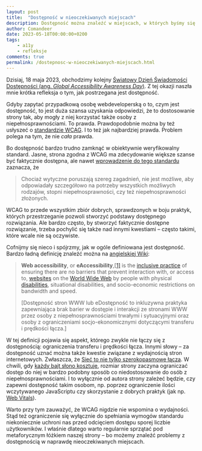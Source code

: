 ```yaml
---
layout: post
title:  "Dostępność w nieoczekiwanych miejscach"
description: Dostępność można znaleźć w miejscach, w których byśmy się jej nie spodziewali.
author: Comandeer
date: 2023-05-18T00:00:00+0200
tags:
    - a11y
    - refleksje
comments: true
permalink: /dostepnosc-w-nieoczekiwanych-miejscach.html
---
```


Dzisiaj, 18 maja 2023, obchodzimy kolejny [Światowy Dzień Świadomości Dostępności (ang. <i lang="en">Global Accessibility Awareness Day</i>)](https://accessibility.day/). Z tej okazji naszła mnie krótka refleksja o tym, jak postrzegana jest dostępność.<!--more-->

Gdyby zapytać przypadkową osobę webdeveloperską o to, czym jest dostępność, to jest duża szansa uzyskania odpowiedzi, że to dostosowanie strony tak, aby mogły z niej korzystać także osoby z niepełnosprawnościami. To prawda. Prawdopodobnie można by też usłyszeć o [standardzie WCAG](https://wcag21.lepszyweb.pl/). I to też jak najbardziej prawda. Problem polega na tym, że nie _cała_ prawda.

Bo dostępność bardzo trudno zamknąć w obiektywnie weryfikowalny standard. Jasne, strona zgodna z WCAG ma zdecydowanie większe szanse być faktycznie dostępna, ale nawet [wprowadzenie do tego standardu](https://wcag21.lepszyweb.pl/#background-on-wcag-2) zaznacza, że

> Chociaż wytyczne poruszają szereg zagadnień, nie jest możliwe, aby odpowiadały szczegółowo na potrzeby wszystkich możliwych rodzajów, stopni niepełnosprawności, czy też niepełnosprawności złożonych.

WCAG to przede wszystkim zbiór dobrych, sprawdzonych w boju praktyk, których przestrzeganie pozwoli stworzyć podstawy dostępnego rozwiązania. Ale bardzo często, by stworzyć faktycznie dostępne rozwiązanie, trzeba pochylić się także nad innymi kwestiami – często takimi, które wcale nie są oczywiste.

Cofnijmy się nieco i spójrzmy, jak w ogóle definiowana jest dostępność. Bardzo ładną definicję znaleźć można na [angielskiej Wiki](https://en.wikipedia.org/wiki/Web_accessibility):

> **Web accessibility**, or **eAccessibility**,[[1\]](https://en.wikipedia.org/wiki/Web_accessibility#cite_note-sec1095-1) is the [inclusive practice](https://en.wikipedia.org/wiki/Inclusion_(disability_rights)) of ensuring there are no barriers that prevent interaction with, or access to, [websites](https://en.wikipedia.org/wiki/Website) on the [World Wide Web](https://en.wikipedia.org/wiki/World_Wide_Web) by people with physical [disabilities](https://en.wikipedia.org/wiki/Disabilities), situational disabilities, and socio-economic restrictions on bandwidth and speed.
>
> [Dostępność stron WWW lub eDostępność to inkluzywna praktyka zapewniająca brak barier w dostępie i interakcji ze stronami WWW przez osoby z niepełnosprawnościami trwałymi i sytuacyjnymi oraz osoby z ograniczeniami socjo-ekonomicznymi dotyczącymi transferu i prędkości łącza.]

W tej definicji pojawia się aspekt, którego zwykle nie łączy się z dostępnością: ograniczenia transferu i prędkości łącza. Innymi słowy – za dostępność uznać można także kwestie związane z wydajnością stron internetowych. Zwłaszcza, że [Sieć to nie tylko szerokopasmowe łącza](https://www.smashingmagazine.com/2017/03/world-wide-web-not-wealthy-western-web-part-1/). W chwili, gdy [każdy bajt słono kosztuje](https://whatdoesmysitecost.com/), rozmiar strony zaczyna ograniczać dostęp do niej w bardzo podobny sposób co niedostosowanie do osób z niepełnosprawnościami. I to wyłącznie od autora strony zależeć będzie, czy zapewni dostępność takim osobom, np. poprzez ograniczenie ilości wczytywanego JavaScriptu czy skorzystanie z dobrych praktyk (jak np. [Web Vitals](https://web.dev/vitals/)).

Warto przy tym zauważyć, że WCAG nigdzie nie wspomina o wydajności. Stąd też ograniczenie się wyłącznie do spełniania wymogów standardu niekoniecznie uchroni nas przed odcięciem dostępu sporej liczbie użytkowników. I właśnie dlatego warto regularnie sprzątać pod metaforycznym łóżkiem naszej strony – bo możemy znaleźć problemy z dostępnością w naprawdę nieoczekiwanych miejscach.
